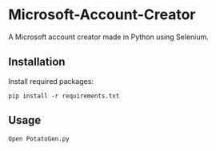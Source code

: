 # Microsoft-Account-Creator

A Microsoft account creator made in Python using Selenium.

## Installation
Install required packages:

`pip install -r requirements.txt`

## Usage

`Open PotatoGen.py`
